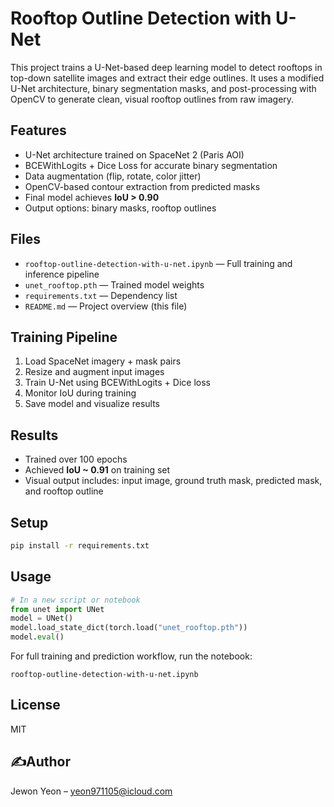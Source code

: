 # Rooftop Outline Detection with U-Net

This project trains a U-Net-based deep learning model to detect rooftops in top-down satellite images and extract their edge outlines. It uses a modified U-Net architecture, binary segmentation masks, and post-processing with OpenCV to generate clean, visual rooftop outlines from raw imagery.

## Features

- U-Net architecture trained on SpaceNet 2 (Paris AOI)
- BCEWithLogits + Dice Loss for accurate binary segmentation
- Data augmentation (flip, rotate, color jitter)
- OpenCV-based contour extraction from predicted masks
- Final model achieves **IoU > 0.90**
- Output options: binary masks, rooftop outlines

## Files

- `rooftop-outline-detection-with-u-net.ipynb` — Full training and inference pipeline
- `unet_rooftop.pth` — Trained model weights
- `requirements.txt` — Dependency list
- `README.md` — Project overview (this file)

## Training Pipeline

1. Load SpaceNet imagery + mask pairs
2. Resize and augment input images
3. Train U-Net using BCEWithLogits + Dice loss
4. Monitor IoU during training
5. Save model and visualize results

## Results

- Trained over 100 epochs
- Achieved **IoU ~ 0.91** on training set
- Visual output includes: input image, ground truth mask, predicted mask, and rooftop outline

## Setup

```bash
pip install -r requirements.txt
```

## Usage

```python
# In a new script or notebook
from unet import UNet
model = UNet()
model.load_state_dict(torch.load("unet_rooftop.pth"))
model.eval()
```

For full training and prediction workflow, run the notebook:
```
rooftop-outline-detection-with-u-net.ipynb
```


## License

MIT

## ✍Author

Jewon Yeon – yeon971105@icloud.com
